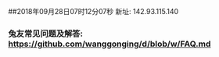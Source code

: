 ##2018年09月28日07时12分07秒 新址: 142.93.115.140
### 兔友常见问题及解答: https://github.com/wanggonging/d/blob/w/FAQ.md
